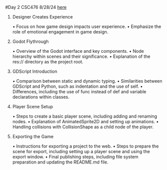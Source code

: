 #Day 2 CSC476 8/28/24 [here](ClassNotes/02-Godot-jumping-in)
1. Designer Creates Experience

	•	Focus on how game design impacts user experience.
	•	Emphasize the role of emotional engagement in game design.

2. Godot Flythrough

	•	Overview of the Godot interface and key components.
	•	Node hierarchy within scenes and their significance.
	•	Explanation of the res:// directory as the project root.

3. GDScript Introduction

	•	Comparison between static and dynamic typing.
	•	Similarities between GDScript and Python, such as indentation and the use of self.
	•	Differences, including the use of func instead of def and variable declarations within classes.

4. Player Scene Setup

	•	Steps to create a basic player scene, including adding and renaming nodes.
	•	Explanation of AnimatedSprite2D and setting up animations.
	•	Handling collisions with CollisionShape as a child node of the player.

5. Exporting the Game

	•	Instructions for exporting a project to the web.
	•	Steps to prepare the scene for export, including setting up a player scene and using the export window.
	•	Final publishing steps, including file system preparation and updating the README.md file.
